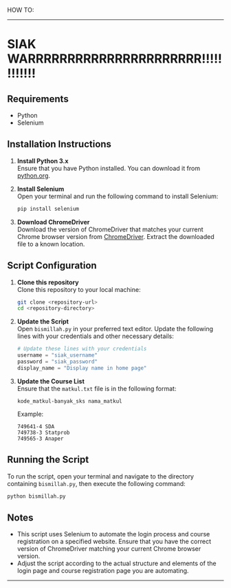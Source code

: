 HOW TO:

---

# SIAK WARRRRRRRRRRRRRRRRRRRRRR!!!!!!!!!!!!

## Requirements

- Python
- Selenium

## Installation Instructions

1. **Install Python 3.x**  
   Ensure that you have Python installed. You can download it from [python.org](https://www.python.org/downloads/).

2. **Install Selenium**  
   Open your terminal and run the following command to install Selenium:
   ```sh
   pip install selenium
   ```

3. **Download ChromeDriver**  
   Download the version of ChromeDriver that matches your current Chrome browser version from [ChromeDriver](https://sites.google.com/a/chromium.org/chromedriver/downloads). Extract the downloaded file to a known location.

## Script Configuration

1. **Clone this repository**  
   Clone this repository to your local machine:
   ```sh
   git clone <repository-url>
   cd <repository-directory>
   ```

2. **Update the Script**  
   Open `bismillah.py` in your preferred text editor. Update the following lines with your credentials and other necessary details:
   ```python
   # Update these lines with your credentials
   username = "siak_username"
   password = "siak_password"
   display_name = "Display name in home page" 
   ```

3. **Update the Course List**  
   Ensure that the `matkul.txt` file is in the following format:
   ```
   kode_matkul-banyak_sks nama_matkul
   ```
   Example:
   ```
   749641-4 SDA
   749738-3 Statprob
   749565-3 Anaper
   ```

## Running the Script

To run the script, open your terminal and navigate to the directory containing `bismillah.py`, then execute the following command:
```sh
python bismillah.py
```

## Notes

- This script uses Selenium to automate the login process and course registration on a specified website. Ensure that you have the correct version of ChromeDriver matching your current Chrome browser version.
- Adjust the script according to the actual structure and elements of the login page and course registration page you are automating.

---
